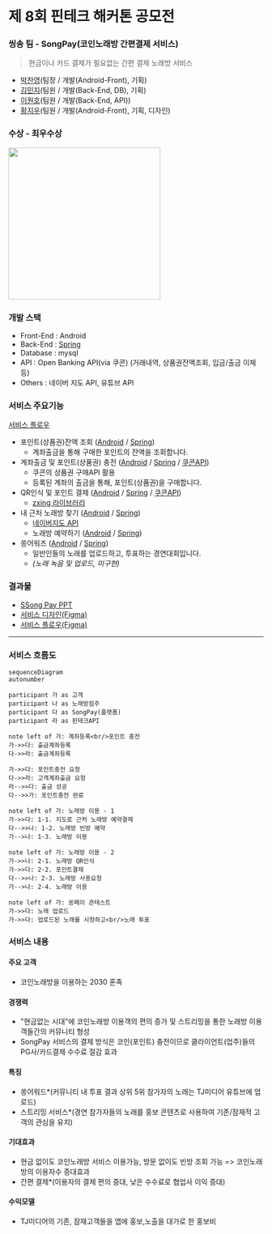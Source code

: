 # 제 8회 핀테크 해커톤 공모전

### 씽송 팀 - SongPay(코인노래방 간편결제 서비스)
> 현금이나 카드 결제가 필요없는 간편 결제 노래방 서비스

- <a href="https://github.com/Dolphin-PC" target="_blank">박찬영</a>(팀장 / 개발(Android-Front), 기획)
- <a href="https://github.com/MinzyKim" target="_blank">김민지</a>(팀원 / 개발(Back-End, DB), 기획)
- <a href="https://github.com/BONOBONOBOo" target="_blank">이원호</a>(팀원 / 개발(Back-End, API))
- <a href="https://github.com/scalarH" target="_blank">황지우</a>(팀원 / 개발(Android-Front), 기획, 디자인)

### 수상 - 최우수상

<img width="300" src="https://raw.githubusercontent.com/fintech-hackathon/android-front/master/2020%EB%85%84%20%EC%A0%9C8%ED%9A%8C%20%ED%95%80%ED%85%8C%ED%81%AC%20%ED%95%B4%EC%BB%A4%ED%86%A4%20%EC%83%81%EC%9E%A5(%EC%B5%9C%EC%9A%B0%EC%88%98%EC%83%81)_%EC%94%BD%EC%86%A1.jpg"/>

### 개발 스택
- Front-End : Android
- Back-End : [Spring](https://github.com/fintech-hackathon/spring)
- Database : mysql
- API : Open Banking API(via 쿠콘) (거래내역, 상품권잔액조회, 입금/출금 이체 등)
- Others : 네이버 지도 API, 유튜브 API

### 서비스 주요기능

[서비스 플로우](https://www.figma.com/proto/b302LrYEx1QCy2B774Nktg/SSongPay_Android?type=design&node-id=165-18&t=vBRsfKlCwSU6bRev-0&scaling=scale-down&page-id=0%3A1&starting-point-node-id=165%3A18)

- 포인트(상품권)잔액 조회 ([Android](https://github.com/fintech-hackathon/SongPay/blob/master/app/src/main/java/com/example/myapplication/CurrentMoneyActivity.java#L139) / [Spring](https://github.com/fintech-hackathon/spring/blob/master/singsong/src/main/java/com/singsong/singsong/controller/concon/CooconController.java#L66))
  - 계좌출금을 통해 구매한 포인트의 잔액을 조회합니다.
- 계좌출금 및 포인트(상품권) 충전 ([Android](https://github.com/fintech-hackathon/SongPay/blob/master/app/src/main/java/com/example/myapplication/PointChargeActivity.java#L99) / [Spring](https://github.com/fintech-hackathon/spring/blob/master/singsong/src/main/java/com/singsong/singsong/controller/user/UserController.java#L148) / [쿠콘API](https://github.com/fintech-hackathon/spring/blob/master/singsong/src/main/java/com/singsong/singsong/controller/concon/CooconController.java#L163))
  - 쿠콘의 상품권 구매API 활용
  - 등록된 계좌의 출금을 통해, 포인트(상품권)을 구매합니다.
- QR인식 및 포인트 결제 ([Android](https://github.com/fintech-hackathon/SongPay/blob/master/app/src/main/java/com/example/myapplication/ScanQrActivity.java#L31) / [Spring](https://github.com/fintech-hackathon/spring/blob/master/singsong/src/main/java/com/singsong/singsong/controller/user/UserController.java#L200) / [쿠콘API](https://github.com/fintech-hackathon/spring/blob/master/singsong/src/main/java/com/singsong/singsong/controller/concon/CooconController.java#L271))
  - [zxing 라이브러리](https://github.com/journeyapps/zxing-android-embedded)
- 내 근처 노래방 찾기 ([Android](https://github.com/fintech-hackathon/SongPay/blob/master/app/src/main/java/com/example/myapplication/FindActivity.java#L162) / [Spring](https://github.com/fintech-hackathon/spring/blob/master/singsong/src/main/java/com/singsong/singsong/controller/owner/OwnerController.java#L27))
  - [네이버지도 API](https://www.ncloud.com/product/applicationService/maps)
  - 노래방 예약하기 ([Android](https://github.com/fintech-hackathon/SongPay/blob/master/app/src/main/java/com/example/myapplication/ReserveActivity.java#L160) / [Spring](https://github.com/fintech-hackathon/spring/blob/master/singsong/src/main/java/com/singsong/singsong/controller/user/UserController.java))
- 쏭어워즈 ([Android](https://github.com/fintech-hackathon/SongPay/blob/master/app/src/main/java/com/example/myapplication/MusicPlayerActivity.java#L88) / [Spring](https://github.com/fintech-hackathon/spring/blob/master/singsong/src/main/java/com/singsong/singsong/controller/record/RecordController.java#L28))
  - 일반인들의 노래를 업로드하고, 투표하는 경연대회입니다.
  - *(노래 녹음 및 업로드, 미구현)*

### 결과물

- [SSong Pay PPT](https://fintech-hackathon.github.io/SongPay/SSongPay%20PPT.pdf)
- [서비스 디자인(Figma)](https://www.figma.com/file/b302LrYEx1QCy2B774Nktg/SSongPay_Android?type=design&node-id=0-1&mode=design&t=vBRsfKlCwSU6bRev-0)
- [서비스 플로우(Figma)](https://www.figma.com/proto/b302LrYEx1QCy2B774Nktg/SSongPay_Android?type=design&node-id=165-18&t=vBRsfKlCwSU6bRev-0&scaling=scale-down&page-id=0%3A1&starting-point-node-id=165%3A18)

---

### 서비스 흐름도

```mermaid
sequenceDiagram
autonumber

participant 가 as 고객
participant 나 as 노래방점주
participant 다 as SongPay(플랫폼)
participant 라 as 핀테크API

note left of 가: 계좌등록<br/>포인트 충전
가->>다: 출금계좌등록
다->>라: 출금계좌등록

가->>다: 포인트충전 요청
다->>라: 고객계좌출금 요청
라-->>다: 출금 성공
다-->>가: 포인트충전 완료

note left of 가: 노래방 이용 - 1
가->>다: 1-1. 지도로 근처 노래방 예약결제
다-->>나: 1-2. 노래방 빈방 예약
가-->나: 1-3. 노래방 이용

note left of 가: 노래방 이용 - 2
가->>나: 2-1. 노래방 QR인식
가->>다: 2-2. 포인트결제
다-->>나: 2-3. 노래방 사용요청 
가-->나: 2-4. 노래방 이용

note left of 가: 쏭페이 콘테스트
가->>다: 노래 업로드
가->>다: 업로드된 노래를 시청하고<br/>노래 투표
```

### 서비스 내용

#### 주요 고객

- 코인노래방을 이용하는 2030 혼족

#### 경쟁력

- "현금없는 시대"에 코인노래방 이용객의 편의 증가 및 스트리밍을 통한 노래방 이용객들간의 커뮤니티 형성
- SongPay 서비스의 결제 방식은 코인(포인트) 충전이므로 클라이언트(업주)들의 PG사/카드결제 수수료 절감 효과

#### 특징

- 쏭어워드\*(커뮤니티 내 투표 결과 상위 5위 참가자의 노래는 TJ미디어 유튜브에 업로드)
- 스트리밍 서비스\*(경연 참가자들의 노래를 홍보 콘텐츠로 사용하여 기존/잠재적 고객의 관심을 유치)

#### 기대효과

- 현금 없이도 코인노래방 서비스 이용가능, 방문 없이도 빈방 조회 가능 => 코인노래방의 이용자수 증대효과
- 간편 결제\*(이용자의 결제 편의 증대, 낮은 수수료로 협업사 이익 증대)

#### 수익모델

- TJ미디어의 기존, 잠재고객들을 앱에 홍보,노출을 대가로 한 홍보비
